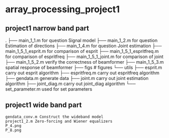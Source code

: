 # array_processing_project1





## project1 narrow band part
.
├── main_1_1.m for question Signal model
├── main_1_2.m for question Estimation of directions
├── main_1_4.m for question Joint estimation
├── main_1_5_1_esprit.m for comparison of esprit
├── main_1_5_1_espritfreq.m for comparison of espritfreq
├── main_1_5_1_joint.m for comparison of joint
├── main_1_5_2.m verify the correctness of beamformer
├── main_1_5_3.m spatial response of beamformer
├── figs # figures
└── utils
    ├── esprit.m carry out esprit algorithm
    ├── espritfreq.m carry out espritfreq algorithm
    ├── gendata.m generate data
    ├── joint.m carry out joint estimation algorithm
    ├── joint_diag.m carry out joint_diag algorithm
    └── set_parameter.m used for set parameters

## project1 wide band part
    gendata_conv.m Construct the wideband model
    project1_2.m Zero-forcing and Wiener equalizers
    P_4.png
    P_8.png
